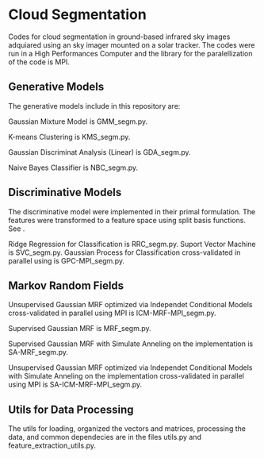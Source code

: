 # Cloud Segmentation

Codes for cloud segmentation in ground-based infrared sky images adquiared using an sky imager mounted on a solar tracker. The codes were run in a High Performances Computer and the library for the paralellization of the code is MPI.

## Generative Models

The generative models include in this repository are: 

Gaussian Mixture Model is GMM_segm.py.

K-means Clustering is KMS_segm.py.

Gaussian Discriminat Analysis (Linear) is GDA_segm.py.

Naive Bayes Classifier is NBC_segm.py.

## Discriminative Models

The discriminative model were implemented in their primal formulation. The features were transformed to a feature space using split basis functions. See .

Ridge Regression for Classification is RRC_segm.py.
Suport Vector Machine is SVC_segm.py.
Gaussian Process for Classification cross-validated in parallel using is GPC-MPI_segm.py.

## Markov Random Fields

Unsupervised Gaussian MRF optimized via Independet Conditional Models cross-validated in parallel using MPI is ICM-MRF-MPI_segm.py.

Supervised Gaussian MRF is MRF_segm.py.

Supervised Gaussian MRF with Simulate Anneling on the implementation is SA-MRF_segm.py.

Unsupervised Gaussian MRF optimized via Independet Conditional Models with Simulate Anneling on the implementation cross-validated in parallel using MPI is SA-ICM-MRF-MPI_segm.py.


## Utils for Data Processing 

The utils for loading, organized the vectors and matrices, processing the data, and common dependecies are in the files utils.py and feature_extraction_utils.py.
